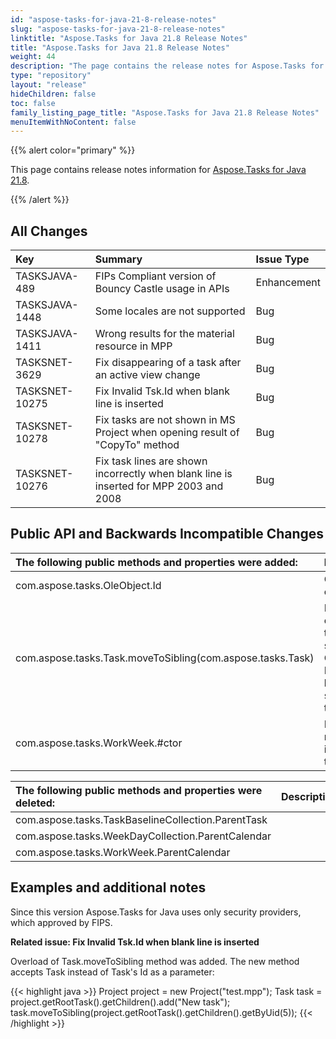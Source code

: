 ```yaml
---
id: "aspose-tasks-for-java-21-8-release-notes"
slug: "aspose-tasks-for-java-21-8-release-notes"
linktitle: "Aspose.Tasks for Java 21.8 Release Notes"
title: "Aspose.Tasks for Java 21.8 Release Notes"
weight: 44
description: "The page contains the release notes for Aspose.Tasks for Java 21.8."
type: "repository"
layout: "release"
hideChildren: false
toc: false
family_listing_page_title: "Aspose.Tasks for Java 21.8 Release Notes"
menuItemWithNoContent: false
---
```


{{% alert color="primary" %}}

This page contains release notes information for [Aspose.Tasks for Java 21.8](https://releases.aspose.com/tasks/java/new-releases/aspose.tasks-for-java-21.8/).

{{% /alert %}}

## **All Changes**
|**Key**|**Summary**|**Issue Type**|
| :- | :- | :- | 
| TASKSJAVA-489 | FIPs Compliant version of Bouncy Castle usage in APIs | Enhancement |
| TASKSJAVA-1448 | Some locales are not supported | Bug |
| TASKSJAVA-1411 | Wrong results for the material resource in MPP | Bug |
| TASKSNET-3629 | Fix disappearing of a task after an active view change | Bug |
| TASKSNET-10275 | Fix Invalid Tsk.Id when blank line is inserted | Bug |
| TASKSNET-10278 | Fix tasks are not shown in MS Project when opening result of "CopyTo" method | Bug |
| TASKSNET-10276 | Fix task lines are shown incorrectly when blank line is inserted for MPP 2003 and 2008 | Bug |

## **Public API and Backwards Incompatible Changes**
|**The following public methods and properties were added:**|**Description**|
| :- | :- |
| com.aspose.tasks.OleObject.Id | Gets the object id. |
| com.aspose.tasks.Task.moveToSibling(com.aspose.tasks.Task) | Moves the current task at the same Outline Level before the specified task. |
| com.aspose.tasks.WorkWeek.#ctor | Initializes a new instance of the <see cref="T:com.aspose.tasks.WorkWeek" /> class. |

|**The following public methods and properties were deleted:**|**Description**|
| :- | :- |
| com.aspose.tasks.TaskBaselineCollection.ParentTask |  |
| com.aspose.tasks.WeekDayCollection.ParentCalendar |  |
| com.aspose.tasks.WorkWeek.ParentCalendar |  |
## **Examples and additional notes**

Since this version Aspose.Tasks for Java uses only security providers, which approved by FIPS.

**Related issue: Fix Invalid Tsk.Id when blank line is inserted**

Overload of Task.moveToSibling method was added. The new method accepts Task instead of Task's Id as a parameter:

{{< highlight java >}}
Project project = new Project("test.mpp");
Task task = project.getRootTask().getChildren().add("New task");
task.moveToSibling(project.getRootTask().getChildren().getByUid(5));
{{< /highlight >}}

